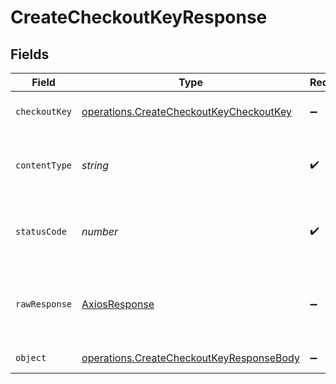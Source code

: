 # CreateCheckoutKeyResponse


## Fields

| Field                                                                                                       | Type                                                                                                        | Required                                                                                                    | Description                                                                                                 |
| ----------------------------------------------------------------------------------------------------------- | ----------------------------------------------------------------------------------------------------------- | ----------------------------------------------------------------------------------------------------------- | ----------------------------------------------------------------------------------------------------------- |
| `checkoutKey`                                                                                               | [operations.CreateCheckoutKeyCheckoutKey](../../../sdk/models/operations/createcheckoutkeycheckoutkey.md)   | :heavy_minus_sign:                                                                                          | The checkout key.                                                                                           |
| `contentType`                                                                                               | *string*                                                                                                    | :heavy_check_mark:                                                                                          | HTTP response content type for this operation                                                               |
| `statusCode`                                                                                                | *number*                                                                                                    | :heavy_check_mark:                                                                                          | HTTP response status code for this operation                                                                |
| `rawResponse`                                                                                               | [AxiosResponse](https://axios-http.com/docs/res_schema)                                                     | :heavy_minus_sign:                                                                                          | Raw HTTP response; suitable for custom response parsing                                                     |
| `object`                                                                                                    | [operations.CreateCheckoutKeyResponseBody](../../../sdk/models/operations/createcheckoutkeyresponsebody.md) | :heavy_minus_sign:                                                                                          | Error response.                                                                                             |